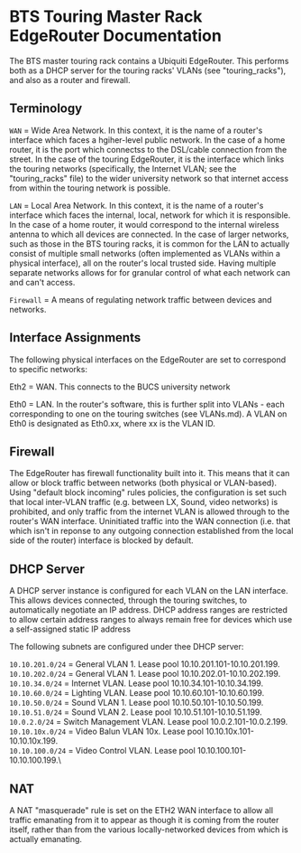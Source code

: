 BTS Touring Master Rack EdgeRouter Documentation
================================================

The BTS master touring rack contains a Ubiquiti EdgeRouter. This performs both as a DHCP server for the touring racks' VLANs (see "touring_racks"), and also
as a router and firewall.

Terminology
-----------

`WAN` =   Wide Area Network. In this context, it is the name of a router's interface which faces a hgiher-level public network. In the case of a home router, it is the
          port which connectss to the DSL/cable connection from the street. In the case of the touring EdgeRouter, it is the interface which links the
          touring networks (specifically, the Internet VLAN; see the "touring_racks" file) to the wider university network so that internet access from within the
          touring network is possible.
          
`LAN` = Local Area Network. In this context, it is the name of a router's interface which faces the internal, local, network for which it is responsible. In the case
        of a home router, it would correspond to the internal wireless antenna to which all devices are connected. In the case of larger networks,
        such as those in the BTS touring racks, it is common for the LAN to actually consist of multiple small networks (often implemented as
        VLANs within a physical interface), all on the router's
        local trusted side. Having multiple separate networks allows for for granular control of what each network can and can't access.
        
`Firewall`  = A means of regulating network traffic between devices and networks.

Interface Assignments
---------------------

The following physical interfaces on the EdgeRouter are set to correspond to specific networks:

Eth2  = WAN. This connects to the BUCS university network

Eth0  = LAN. In the router's software, this is further split into VLANs - each corresponding to one on the touring switches (see VLANs.md).
        A VLAN on Eth0 is designated as Eth0.xx, where xx is the VLAN ID.

Firewall
--------

The EdgeRouter has firewall functionality built into it. This means that it can allow or block traffic between networks (both physical or VLAN-based).
Using "default block incoming" rules policies, the configuration is set such that local inter-VLAN traffic (e.g. between LX, Sound, video networks) is 
prohibited, and only traffic from the
internet VLAN is allowed through to the router's WAN interface. Uninitiated traffic into the WAN connection (i.e. that which isn't in reponse to any
outgoing connection established from the local side of the router) interface is blocked by default.

DHCP Server
-----------

A DHCP server instance is configured for each VLAN on the LAN interface. This allows devices connected, through the touring switches, to automatically
negotiate an IP address. DHCP address ranges are restricted to allow certain address ranges to always remain free for devices which use a self-assigned
static IP address

The following subnets are configured under thee DHCP server:

`10.10.201.0/24`  = General VLAN 1. Lease pool 10.10.201.101-10.10.201.199.\
`10.10.202.0/24`  = General VLAN 1. Lease pool 10.10.202.01-10.10.202.199.\
`10.10.34.0/24`   = Internet VLAN. Lease pool 10.10.34.101-10.10.34.199.\
`10.10.60.0/24`   = Lighting VLAN. Lease pool 10.10.60.101-10.10.60.199.\
`10.10.50.0/24`   = Sound VLAN 1. Lease pool 10.10.50.101-10.10.50.199.\
`10.10.51.0/24`   = Sound VLAN 2. Lease pool 10.10.51.101-10.10.51.199.\
`10.0.2.0/24`     = Switch Management VLAN. Lease pool 10.0.2.101-10.0.2.199.\
`10.10.10x.0/24`  = Video Balun VLAN 10x. Lease pool 10.10.10x.101-10.10.10x.199.\
`10.10.100.0/24`  = Video Control VLAN. Lease pool 10.10.100.101-10.10.100.199.\

NAT
---

A NAT "masquerade" rule is set on the ETH2 WAN interface to allow all traffic emanating from it to appear as though it is coming from the router itself,
rather than from the various locally-networked devices from which is actually emanating.
